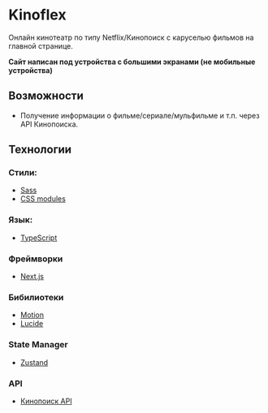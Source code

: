 # Kinoflex

Онлайн кинотеатр по типу Netflix/Кинопоиск с каруселью фильмов на главной странице.

**Сайт написан под устройства с большими экранами (не мобильные устройства)**

## Возможности

- Получение информации о фильме/сериале/мульфильме и т.п. через API Кинопоиска.

## Технологии

### Стили:

- [Sass](https://sass-lang.com/)
- [CSS modules](https://github.com/css-modules/css-modules)

### Язык:

- [TypeScript](https://www.typescriptlang.org/)

### Фреймворки

- [Next.js](https://nextjs.org/)

### Бибилиотеки

- [Motion](https://motion.dev/)
- [Lucide](https://lucide.dev/guide/packages/lucide-react)

### State Manager

- [Zustand](https://zustand-demo.pmnd.rs/)

### API

- [Кинопоиск API](https://kinopoisk.dev/)
